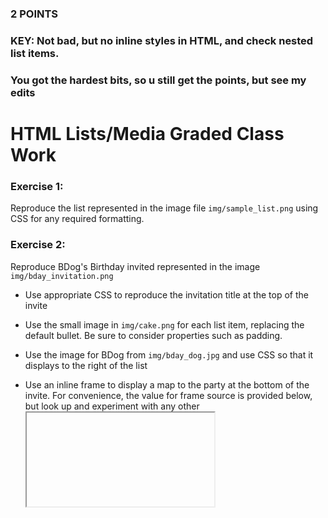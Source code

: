 ### 2 POINTS
### KEY: Not bad, but no inline styles in HTML, and check nested list items.
### You got the hardest bits, so u still get the points, but see my edits

# HTML Lists/Media Graded Class Work

### Exercise 1:
Reproduce the list represented in the image file ```img/sample_list.png``` using CSS for any required formatting.

### Exercise 2:
Reproduce BDog's Birthday invited represented in the image ```img/bday_invitation.png```

* Use appropriate CSS to reproduce the invitation title at the top of the invite

* Use the small image in ```img/cake.png``` for each list item, replacing the default bullet. Be sure to consider properties such as padding.

* Use the image for BDog from ```img/bday_dog.jpg``` and use CSS so that it displays to the right of the list

* Use an inline frame to display a map to the party at the bottom of the invite. For convenience, the value for frame source is provided below, but look up and experiment with any other <iframe> element attributes as needed.

```"https://maps.google.com/maps?width=100%&amp;height=400&amp;hl=en&amp;coord=35.15222195, -90.0151935387112&amp;q=1350%20Concourse%20Avenue%2C%20Memphis%2C%20TN%2038104+(Concorse)&amp;ie=UTF8&amp;t=&amp;z=14&amp;iwloc=B&amp;output=embed"```


